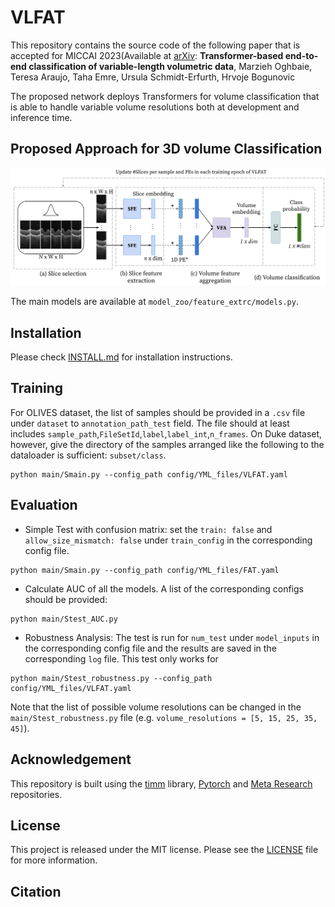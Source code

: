 # VLFAT
This repository contains the source code of the following paper that is accepted for MICCAI 2023(Available at  [arXiv](http://arxiv.org/abs/2307.06666):
**Transformer-based end-to-end classification of variable-length volumetric data**, Marzieh Oghbaie, Teresa Araujo, Taha Emre, Ursula Schmidt-Erfurth, Hrvoje Bogunovic

The proposed network deploys Transformers for volume classification that is able to handle variable volume resolutions both at development and inference time.  
## Proposed Approach for 3D volume Classification
<img src="assets/general_approach.png" alt="Alt text" title="Optional title">

The main models are available at `model_zoo/feature_extrc/models.py`.


## Installation
Please check [INSTALL.md](INSTALL.md) for installation instructions. 

## Training
For OLIVES dataset, the list of samples should be provided in a `.csv` file under `dataset` to `annotation_path_test` field. The file should at least includes `sample_path`,`FileSetId`,`label`,`label_int`,`n_frames`.
On Duke dataset, however, give the directory of the samples arranged like the following to the dataloader is sufficient: `subset/class`.
```shell
python main/Smain.py --config_path config/YML_files/VLFAT.yaml
```

## Evaluation
- Simple Test with confusion matrix: set the `train: false` and `allow_size_mismatch: false` under `train_config` in the corresponding config file.
 
```shell
python main/Smain.py --config_path config/YML_files/FAT.yaml 
```

- Calculate AUC of all the models. A list of the corresponding configs should be provided:
```shell
python main/Stest_AUC.py
```

- Robustness Analysis: The test is run for `num_test` under `model_inputs` in the corresponding config file and the results are saved in the corresponding `log` file. This test only works for  
```shell
python main/Stest_robustness.py --config_path config/YML_files/VLFAT.yaml
```
Note that the list of possible volume resolutions can be changed in the `main/Stest_robustness.py` file (e.g. `volume_resolutions = [5, 15, 25, 35, 45]`).


## Acknowledgement
This repository is built using the [timm](https://github.com/rwightman/pytorch-image-models) library, [Pytorch](https://pytorch.org) and [Meta Research](https://github.com/facebookresearch) repositories.

## License
This project is released under the MIT license. Please see the [LICENSE](LICENSE) file for more information.

## Citation


